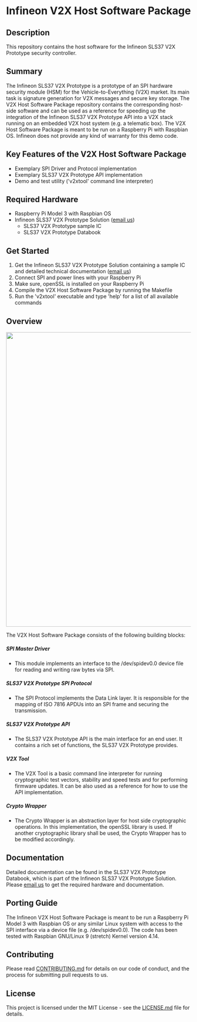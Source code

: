 # Infineon V2X Host Software Package

## Description
This repository contains the host software for the Infineon SLS37 V2X Prototype security controller.

## Summary
The Infineon SLS37 V2X Prototype is a prototype of an SPI hardware security module (HSM) for the Vehicle-to-Everything (V2X) market. Its main task is signature generation for V2X messages and secure key storage. The V2X Host Software Package repository contains the corresponding host-side software and can be used as a reference for speeding up the integration of the Infineon SLS37 V2X Prototype API into a V2X stack running on an embedded V2X host system (e.g. a telematic box). The V2X Host Software Package is meant to be run on a Raspberry Pi with Raspbian OS. Infineon does not provide any kind of warranty for this demo code.

## Key Features of the V2X Host Software Package
* Exemplary SPI Driver and Protocol implementation
* Exemplary SLS37 V2X Prototype API implementation
* Demo and test utility ('v2xtool' command line interpreter)

## Required Hardware
* Raspberry Pi Model 3 with Raspbian OS
* Infineon SLS37 V2X Prototype Solution ([email us](mailto:dsscustomerservice@infineon.com))
    * SLS37 V2X Prototype sample IC
    * SLS37 V2X Prototype Databook

## Get Started
1. Get the Infineon SLS37 V2X Prototype Solution containing a sample IC and detailed technical documentation ([email us](mailto:dsscustomerservice@infineon.com))
2. Connect SPI and power lines with your Raspberry Pi
3. Make sure, openSSL is installed on your Raspberry Pi
4. Compile the V2X Host Software Package by running the Makefile
5. Run the 'v2xtool' executable and type 'help' for a list of all available commands

## Overview

<img width="800" src="https://raw.githubusercontent.com/Infineon/v2x_host_software_package/master/overview.png">

The V2X Host Software Package consists of the following building blocks:

##### SPI Master Driver
* This module implements an interface to the /dev/spidev0.0 device file for reading and writing raw bytes via SPI.

##### SLS37 V2X Prototype SPI Protocol
* The SPI Protocol implements the Data Link layer. It is responsible for the mapping of ISO 7816 APDUs into an SPI frame and securing the transmission.

##### SLS37 V2X Prototype API
* The SLS37 V2X Prototype API is the main interface for an end user. It contains a rich set of functions, the SLS37 V2X Prototype provides.

##### V2X Tool
* The V2X Tool is a basic command line interpreter for running cryptographic test vectors, stability and speed tests and for performing firmware updates. It can be also used as a reference for how to use the API implementation.

##### Crypto Wrapper
* The Crypto Wrapper is an abstraction layer for host side cryptographic operations. In this implementation, the openSSL library is used. If another cryptographic library shall be used, the Crypto Wrapper has to be modified accordingly.

## Documentation
Detailed documentation can be found in the SLS37 V2X Prototype Databook, which is part of the Infineon SLS37 V2X Prototype Solution. Please [email us](mailto:dsscustomerservice@infineon.com) to get the required hardware and documentation.

## Porting Guide
The Infineon V2X Host Software Package is meant to be run a Raspberry Pi Model 3 with Raspbian OS or any similar Linux system with access to the SPI interface via a device file (e.g. /dev/spidev0.0). The code has been tested with Raspbian GNU/Linux 9 (stretch) Kernel version 4.14.


## Contributing

Please read [CONTRIBUTING.md](CONTRIBUTING.md) for details on our code of conduct, and the process for submitting pull requests to us.

## License
This project is licensed under the MIT License - see the [LICENSE.md](LICENSE.md) file for details.
